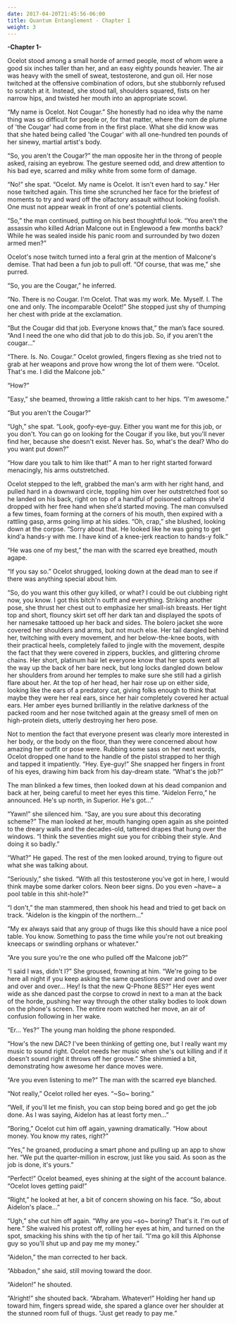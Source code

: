 ```yaml
---
date: 2017-04-20T21:45:56-06:00
title: Quantum Entanglement - Chapter 1
weight: 3
---
```

<b>-Chapter 1-</b>

Ocelot stood among a small horde of armed people, most of whom were a good six inches taller than her, and an easy eighty pounds heavier. The air was heavy with the smell of sweat, testosterone, and gun oil. Her nose twitched at the offensive combination of odors, but she stubbornly refused to scratch at it. Instead, she stood tall, shoulders squared, fists on her narrow hips, and twisted her mouth into an appropriate scowl.

&ldquo;My name is Ocelot. Not Cougar.&rdquo; She honestly had no idea why the name thing was so difficult for people or, for that matter, where the nom de plume of 'the Cougar' had come from in the first place. What she did know was that she hated being called 'the Cougar' with all one-hundred ten pounds of her sinewy, martial artist's body.

&ldquo;So, you aren't the Cougar?&rdquo; the man opposite her in the throng of people asked, raising an eyebrow. The gesture seemed odd, and drew attention to his bad eye, scarred and milky white from some form of damage.

&ldquo;No!&rdquo; she spat. &ldquo;Ocelot. My name is Ocelot. It isn't even hard to say.&rdquo; Her nose twitched again. This time she scrunched her face for the briefest of moments to try and ward off the olfactory assault without looking foolish. One must not appear weak in front of one's potential clients.

&ldquo;So,&rdquo; the man continued, putting on his best thoughtful look. &ldquo;You aren't the assassin who killed Adrian Malcone out in Englewood a few months back? While he was sealed inside his panic room and surrounded by two dozen armed men?&rdquo;

Ocelot's nose twitch turned into a feral grin at the mention of Malcone's demise. That had been a fun job to pull off. &ldquo;Of course, that was me,&rdquo; she purred.

&ldquo;So, you are the Cougar,&rdquo; he inferred.

&ldquo;No. There is no Cougar. I'm Ocelot. That was my work. Me. Myself. I. The one and only. The incomparable Ocelot!&rdquo; She stopped just shy of thumping her chest with pride at the exclamation.

&ldquo;But the Cougar did that job. Everyone knows that,&rdquo; the man&rsquo;s face soured. &ldquo;And I need the one who did that job to do this job. So, if you aren't the cougar...&rdquo;

&ldquo;There. Is. No. Cougar.&rdquo; Ocelot growled, fingers flexing as she tried not to grab at her weapons and prove how wrong the lot of them were. &ldquo;Ocelot. That's me. I did the Malcone job.&rdquo;

&ldquo;How?&rdquo;

&ldquo;Easy,&rdquo; she beamed, throwing a little rakish cant to her hips. &ldquo;I'm awesome.&rdquo;

&ldquo;But you aren't the Cougar?&rdquo;

&ldquo;Ugh,&rdquo; she spat. &ldquo;Look, goofy-eye-guy. Either you want me for this job, or you don't. You can go on looking for the Cougar if you like, but you'll never find her, because she doesn't exist. Never has. So, what's the deal? Who do you want put down?&rdquo;

&ldquo;How dare you talk to him like that!&rdquo; A man to her right started forward menacingly, his arms outstretched.

Ocelot stepped to the left, grabbed the man's arm with her right hand, and pulled hard in a downward circle, toppling him over her outstretched foot so he landed on his back, right on top of a handful of poisoned caltrops she'd dropped with her free hand when she&rsquo;d started moving. The man convulsed a few times, foam forming at the corners of his mouth, then expired with a rattling gasp, arms going limp at his sides. &ldquo;Oh, crap,&rdquo; she blushed, looking down at the corpse. &ldquo;Sorry about that. He looked like he was going to get kind'a hands-y with me. I have kind of a knee-jerk reaction to hands-y folk.&rdquo;

&ldquo;He was one of my best,&rdquo; the man with the scarred eye breathed, mouth agape.

&ldquo;If you say so.&rdquo; Ocelot shrugged, looking down at the dead man to see if there was anything special about him.

&ldquo;So, do you want this other guy killed, or what? I could be out clubbing right now, you know. I got this bitch'n outfit and everything. Striking another pose, she thrust her chest out to emphasize her small-ish breasts. Her tight top and short, flouncy skirt set off her dark tan and displayed the spots of her namesake tattooed up her back and sides. The bolero jacket she wore covered her shoulders and arms, but not much else. Her tail dangled behind her, twitching with every movement, and her below-the-knee boots, with their practical heels, completely failed to jingle with the movement, despite the fact that they were covered in zippers, buckles, and glittering chrome chains. Her short, platinum hair let everyone know that her spots went all the way up the back of her bare neck, but long locks dangled down below her shoulders from around her temples to make sure she still had a girlish flare about her. At the top of her head, her hair rose up on either side, looking like the ears of a predatory cat, giving folks enough to think that maybe they were her real ears, since her hair completely covered her actual ears. Her amber eyes burned brilliantly in the relative darkness of the packed room and her nose twitched again at the greasy smell of men on high-protein diets, utterly destroying her hero pose.

Not to mention the fact that everyone present was clearly more interested in her body, or the body on the floor, than they were concerned about how amazing her outfit or pose were. Rubbing some sass on her next words, Ocelot dropped one hand to the handle of the pistol strapped to her thigh and tapped it impatiently. &ldquo;Hey. Eye-guy!&rdquo; She snapped her fingers in front of his eyes, drawing him back from his day-dream state. &ldquo;What's the job?&rdquo;

The man blinked a few times, then looked down at his dead companion and back at her, being careful to meet her eyes this time. &ldquo;Aidelon Ferro,&rdquo; he announced. He's up north, in Superior. He's got...&rdquo;

&ldquo;Yawn!&rdquo; she silenced him. &ldquo;Say, are you sure about this decorating scheme?&rdquo; The man looked at her, mouth hanging open again as she pointed to the dreary walls and the decades-old, tattered drapes that hung over the windows. &ldquo;I think the seventies might sue you for cribbing their style. And doing it so badly.&rdquo;

&ldquo;What?&rdquo; He gaped. The rest of the men looked around, trying to figure out what she was talking about.

&ldquo;Seriously,&rdquo; she tisked. &ldquo;With all this testosterone you've got in here, I would think maybe some darker colors. Neon beer signs. Do you even ~have~ a pool table in this shit-hole?&rdquo;

&ldquo;I don't,&rdquo; the man stammered, then shook his head and tried to get back on track. &ldquo;Aidelon is the kingpin of the northern...&rdquo;

&ldquo;My ex always said that any group of thugs like this should have a nice pool table. You know. Something to pass the time while you're not out breaking kneecaps or swindling orphans or whatever.&rdquo;

&ldquo;Are you sure you're the one who pulled off the Malcone job?&rdquo;

&ldquo;I said I was, didn't I?&rdquo; She groused, frowning at him. &ldquo;We're going to be here all night if you keep asking the same questions over and over and over and over and over... Hey! Is that the new Q-Phone 8ES?&rdquo; Her eyes went wide as she danced past the corpse to crowd in next to a man at the back of the horde, pushing her way through the other stalky bodies to look down on the phone's screen. The entire room watched her move, an air of confusion following in her wake.

&ldquo;Er... Yes?&rdquo; The young man holding the phone responded.

&ldquo;How's the new DAC? I've been thinking of getting one, but I really want my music to sound right. Ocelot needs her music when she's out killing and if it doesn't sound right it throws off her groove.&rdquo; She shimmied a bit, demonstrating how awesome her dance moves were.

&ldquo;Are you even listening to me?&rdquo; The man with the scarred eye blanched.

&ldquo;Not really,&rdquo; Ocelot rolled her eyes. &ldquo;~So~ boring.&rdquo;

&ldquo;Well, if you'll let me finish, you can stop being bored and go get the job done. As I was saying, Aidelon has at least forty men...&rdquo;

&ldquo;Boring,&rdquo; Ocelot cut him off again, yawning dramatically. &ldquo;How about money. You know my rates, right?&rdquo;

&ldquo;Yes,&rdquo; he groaned, producing a smart phone and pulling up an app to show her. &ldquo;We put the quarter-million in escrow, just like you said. As soon as the job is done, it's yours.&rdquo;

&ldquo;Perfect!&rdquo; Ocelot beamed, eyes shining at the sight of the account balance. &ldquo;Ocelot loves getting paid!&rdquo;

&ldquo;Right,&rdquo; he looked at her, a bit of concern showing on his face. &ldquo;So, about Aidelon's place...&rdquo;

&ldquo;Ugh,&rdquo; she cut him off again. &ldquo;Why are you ~so~ boring? That's it. I'm out of here.&rdquo; She waived his protest off, rolling her eyes at him, and turned on the spot, smacking his shins with the tip of her tail. &ldquo;I'ma go kill this Alphonse guy so you'll shut up and pay me my money.&rdquo;

&ldquo;Aidelon,&rdquo; the man corrected to her back.

&ldquo;Abbadon,&rdquo; she said, still moving toward the door.

&ldquo;Aidelon!&rdquo; he shouted.

&ldquo;Alright!&rdquo; she shouted back. &ldquo;Abraham. Whatever!&rdquo; Holding her hand up toward him, fingers spread wide, she spared a glance over her shoulder at the stunned room full of thugs. &ldquo;Just get ready to pay me.&rdquo;
